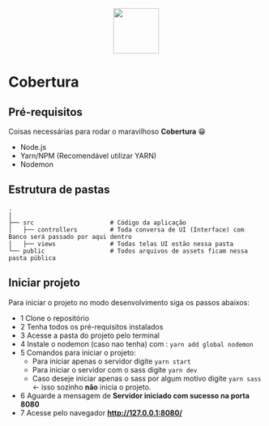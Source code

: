 <p align='center'>
  <img src='https://i.imgur.com/CDYRNuN.png' height='90px'/>
</p>

# Cobertura

## Pré-requisitos

Coisas necessárias para rodar o maravilhoso **Cobertura** 😁

* Node.js
* Yarn/NPM (Recomendável utilizar YARN)
* Nodemon

## Estrutura de pastas
```
.
│
├── src                     # Código da aplicação
│   ├── controllers         # Toda conversa de UI (Interface) com Banco será passado por aqui dentro
│   ├── views               # Todas telas UI estão nessa pasta 
└── public                  # Todos arquivos de assets ficam nessa pasta pública
```

## Iniciar projeto

Para iniciar o projeto no modo desenvolvimento siga os passos abaixos:

* 1 Clone o repositório
* 2 Tenha todos os pré-requisitos instalados
* 3 Acesse a pasta do projeto pelo terminal
* 4 Instale o nodemon (caso nao tenha) com : ```yarn add global nodemon``` 
* 5 Comandos para iniciar o projeto:
  * Para iniciar apenas o servidor digite ```yarn start```
  * Para iniciar o servidor com o sass digite ```yarn dev```
  * Caso deseje iniciar apenas o sass por algum motivo digite ```yarn sass``` <- isso sozinho **não** inicia o projeto.
* 6 Aguarde a mensagem de **Servidor iniciado com sucesso na porta 8080**
* 7 Acesse pelo navegador **http://127.0.0.1:8080/**
